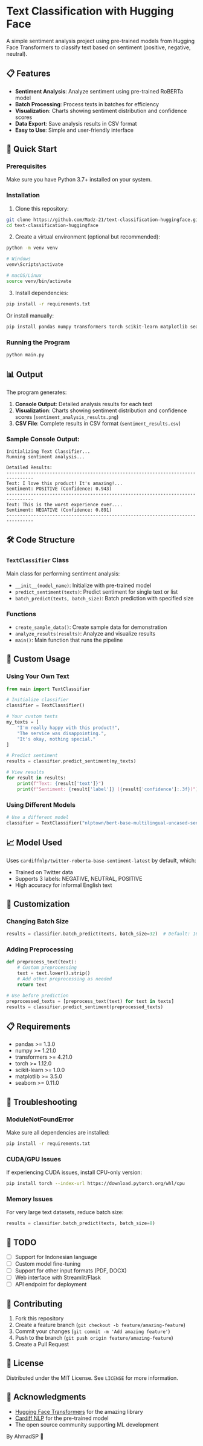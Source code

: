 # Text Classification with Hugging Face

A simple sentiment analysis project using pre-trained models from Hugging Face Transformers to classify text based on sentiment (positive, negative, neutral).

## 📋 Features

- **Sentiment Analysis**: Analyze sentiment using pre-trained RoBERTa model
- **Batch Processing**: Process texts in batches for efficiency
- **Visualization**: Charts showing sentiment distribution and confidence scores
- **Data Export**: Save analysis results in CSV format
- **Easy to Use**: Simple and user-friendly interface

## 🚀 Quick Start

### Prerequisites

Make sure you have Python 3.7+ installed on your system.

### Installation

1. Clone this repository:
```bash
git clone https://github.com/Madz-21/text-classification-huggingface.git
cd text-classification-huggingface
```

2. Create a virtual environment (optional but recommended):
```bash
python -m venv venv

# Windows
venv\Scripts\activate

# macOS/Linux
source venv/bin/activate
```

3. Install dependencies:
```bash
pip install -r requirements.txt
```

Or install manually:
```bash
pip install pandas numpy transformers torch scikit-learn matplotlib seaborn
```

### Running the Program

```bash
python main.py
```

## 📊 Output

The program generates:

1. **Console Output**: Detailed analysis results for each text
2. **Visualization**: Charts showing sentiment distribution and confidence scores (`sentiment_analysis_results.png`)
3. **CSV File**: Complete results in CSV format (`sentiment_results.csv`)

### Sample Console Output:

```
Initializing Text Classifier...
Running sentiment analysis...

Detailed Results:
--------------------------------------------------------------------------------
Text: I love this product! It's amazing!...
Sentiment: POSITIVE (Confidence: 0.943)
--------------------------------------------------------------------------------
Text: This is the worst experience ever....
Sentiment: NEGATIVE (Confidence: 0.891)
--------------------------------------------------------------------------------
```

## 🛠️ Code Structure

### `TextClassifier` Class

Main class for performing sentiment analysis:

- `__init__(model_name)`: Initialize with pre-trained model
- `predict_sentiment(texts)`: Predict sentiment for single text or list
- `batch_predict(texts, batch_size)`: Batch prediction with specified size

### Functions

- `create_sample_data()`: Create sample data for demonstration
- `analyze_results(results)`: Analyze and visualize results
- `main()`: Main function that runs the pipeline

## 🎯 Custom Usage

### Using Your Own Text

```python
from main import TextClassifier

# Initialize classifier
classifier = TextClassifier()

# Your custom texts
my_texts = [
    "I'm really happy with this product!",
    "The service was disappointing.",
    "It's okay, nothing special."
]

# Predict sentiment
results = classifier.predict_sentiment(my_texts)

# View results
for result in results:
    print(f"Text: {result['text']}")
    print(f"Sentiment: {result['label']} ({result['confidence']:.3f})")
```

### Using Different Models

```python
# Use a different model
classifier = TextClassifier("nlptown/bert-base-multilingual-uncased-sentiment")
```

## 📈 Model Used

Uses `cardiffnlp/twitter-roberta-base-sentiment-latest` by default, which:

- Trained on Twitter data
- Supports 3 labels: NEGATIVE, NEUTRAL, POSITIVE
- High accuracy for informal English text

## 🔧 Customization

### Changing Batch Size

```python
results = classifier.batch_predict(texts, batch_size=32)  # Default: 16
```

### Adding Preprocessing

```python
def preprocess_text(text):
    # Custom preprocessing
    text = text.lower().strip()
    # Add other preprocessing as needed
    return text

# Use before prediction
preprocessed_texts = [preprocess_text(text) for text in texts]
results = classifier.predict_sentiment(preprocessed_texts)
```

## 📋 Requirements

- pandas >= 1.3.0
- numpy >= 1.21.0
- transformers >= 4.21.0
- torch >= 1.12.0
- scikit-learn >= 1.0.0
- matplotlib >= 3.5.0
- seaborn >= 0.11.0

## 🐛 Troubleshooting

### ModuleNotFoundError
Make sure all dependencies are installed:
```bash
pip install -r requirements.txt
```

### CUDA/GPU Issues
If experiencing CUDA issues, install CPU-only version:
```bash
pip install torch --index-url https://download.pytorch.org/whl/cpu
```

### Memory Issues
For very large text datasets, reduce batch size:
```python
results = classifier.batch_predict(texts, batch_size=8)
```

## 📝 TODO

- [ ] Support for Indonesian language
- [ ] Custom model fine-tuning
- [ ] Support for other input formats (PDF, DOCX)
- [ ] Web interface with Streamlit/Flask
- [ ] API endpoint for deployment

## 🤝 Contributing

1. Fork this repository
2. Create a feature branch (`git checkout -b feature/amazing-feature`)
3. Commit your changes (`git commit -m 'Add amazing feature'`)
4. Push to the branch (`git push origin feature/amazing-feature`)
5. Create a Pull Request

## 📄 License

Distributed under the MIT License. See `LICENSE` for more information.

## 👏 Acknowledgments

- [Hugging Face Transformers](https://huggingface.co/transformers/) for the amazing library
- [Cardiff NLP](https://huggingface.co/cardiffnlp) for the pre-trained model
- The open source community supporting ML development

By AhmadSP 💌

